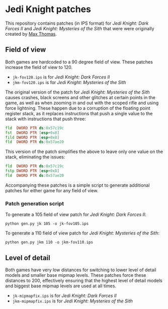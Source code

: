 # Jedi Knight patches

This repository contains patches (in IPS format) for _Jedi Knight: Dark Forces II_ and _Jedi Knight: Mysteries of the Sith_ that were were originally created by [Max Thomas](https://maxthomas.dev/dk2-mots/).

## Field of view

Both games are hardcoded to a 90 degree field of view. These patches increase the field of view to 120.

* `jk-fov120.ips` is for _Jedi Knight: Dark Forces II_
* `jkm-fov120.ips` is for _Jedi Knight: Mysteries of the Sith_

The original version of the patch for _Jedi Knight: Mysteries of the Sith_ causes crashes, black screens and other glitches at certain points in the game, as well as when zooming in and out with the scoped rifle and using force lightning. These happen due to a corruption of the floating point register stack, as it replaces instructions that push a single value to the stack with instructions that push three:

```asm
fld  DWORD PTR ds:0x57c19c
fst  DWORD PTR [esp+0x8]
fild DWORD PTR [esp+0x8]
fld  DWORD PTR ds:0x57ae20
```

This version of the patch simplifies the above to leave only one value on the stack, eliminating the issues:

```asm
fld  DWORD PTR ds:0x57c19c
fstp DWORD PTR [esp+0x8]
fld  DWORD PTR ds:0x57ae20
```

Accompanying these patches is a simple script to generate additional patches for either game for any field of view.

### Patch generation script

To generate a 105 field of view patch for _Jedi Knight: Dark Forces II_:

```
python gen.py jk 105 -o jk-fov105.ips 
```

To generate a 110 field of view patch for _Jedi Knight: Mysteries of the Sith_:

```
python gen.py jkm 110 -o jkm-fov110.ips
```

## Level of detail

Both games have very low distances for switching to lower level of detail models and smaller base mipmap levels. These patches force these distances to 200, effectively ensuring that the highest level of detail models and biggest base mipmap levels are used at all times.

* `jk-mipmapfix.ips` is for _Jedi Knight: Dark Forces II_
* `jkm-mipmapfix.ips` is for _Jedi Knight: Mysteries of the Sith_
